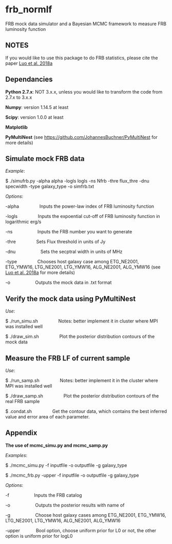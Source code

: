 # frb_normlf
FRB mock data simulator and a Bayesian MCMC framework to measure FRB luminosity function

## NOTES
If you would like to use this package to do FRB statistics, please cite the paper [Luo et al. 2018a](http://adsabs.harvard.edu/abs/2018MNRAS.481.2320L)

## Dependancies
**Python 2.7.x**: NOT 3.x.x, unless you would like to transform the code from 2.7.x to 3.x.x 

**Numpy**: version 1.14.5 at least

**Scipy**: version 1.0.0 at least

**Matplotlib**

**PyMultiNest** (see https://github.com/JohannesBuchner/PyMultiNest for more details)

## Simulate mock FRB data
*Example*: 

$ ./simufrb.py -alpha alpha -logls logls -ns Nfrb -thre flux_thre -dnu specwidth -type galaxy_type -o simfrb.txt

*Options*: 

-alpha  &emsp;&emsp;&emsp;&emsp;  Inputs the power-law index of FRB luminosity function

-logls  &emsp;&emsp;&emsp;&emsp;  Inputs the expoential cut-off of FRB luminosity function in logarithmic erg/s

-ns  &emsp;&emsp;&emsp;&emsp;&emsp;  Inputs the FRB number you want to generate

-thre  &emsp;&emsp;&emsp;&emsp;  Sets Flux threshold in units of Jy

-dnu  &emsp;&emsp;&emsp;&emsp;&emsp;  Sets the secptral width in units of MHz

-type &emsp;&emsp;&emsp;&emsp; Chooses host galaxy case among ETG_NE2001, ETG_YMW16, LTG_NE2001, LTG_YMW16, ALG_NE2001, ALG_YMW16 (see [Luo et al. 2018a](http://adsabs.harvard.edu/abs/2018MNRAS.481.2320L) for more details)

-o &emsp;&emsp;&emsp;&emsp;&emsp;  Outputs the mock data in .txt format

## Verify the mock data using PyMultiNest
*Use*:

$ ./run_simu.sh &emsp;&emsp;&emsp;&emsp;
Notes: better implement it in cluster where MPI was installed well

$ ./draw_sim.sh &emsp;&emsp;&emsp;&emsp;
Plot the posterior distribution contours of the mock data

## Measure the FRB LF of current sample
*Use*:

$ ./run_samp.sh &emsp;&emsp;&emsp;&emsp;
Notes: better implement it in the cluster where MPI was installed well

$ ./draw_samp.sh &emsp;&emsp;&emsp;&emsp;
Plot the posterior distribution contours of the real FRB sample

$ .condat.sh &emsp;&emsp;&emsp;&emsp;
Get the contour data, which contains the best inferred value and error area of each parameter. 

## Appendix
**The use of mcmc_simu.py and mcmc_samp.py**

*Examples*:

$ ./mcmc_simu.py -f inputfile -o outputfile -g galaxy_type

$ ./mcmc_frb.py -upper -f inputfile -o outputfile -g galaxy_type

*Options*:

-f &emsp;&emsp;&emsp;&emsp;&emsp; Inputs the FRB catalog

-o &emsp;&emsp;&emsp;&emsp;&emsp; Outputs the posterior results with name of

-g &emsp;&emsp;&emsp;&emsp;&emsp; Choose host galaxy cases among ETG_NE2001, ETG_YMW16, LTG_NE2001, LTG_YMW16, ALG_NE2001, ALG_YMW16

-upper &emsp;&emsp;&emsp; Bool option, choose uniform prior for L0 or not, the other option is uniform prior for logL0
